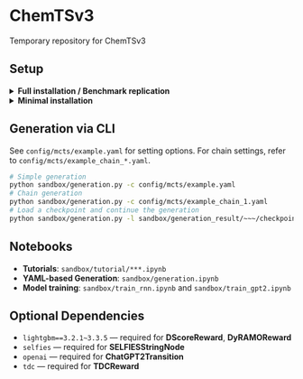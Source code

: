 # ChemTSv3
Temporary repository for ChemTSv3

## Setup

<details>
  <summary><b>Full installation / Benchmark replication</b></summary><br>

### Available classes
- **Transition**: `BioT5Transition`, `ChatGPTTransition`, `ChatGPTTransitionWithMemory`, `GBGATransition`, `GPT2Transition`, `RNNBasedMutation`, `RNNTransition`, `SMIRKSTransition`
- **Reward**: `DScoreReward`, `DyRAMOReward`, `GFPReward`, `SimilarityReward`, `JScoreReward`, `LogPReward`, `TDCReward`
- The corresponding Node classes, along with all implemented Filter and Policy classes, are also available in this environment.
- `ChatGPTTransition` and `ChatGPTTransitionWithMemory` also requires openai api key. 

### Setup steps

1. Install uv: https://docs.astral.sh/uv/getting-started/installation/
2. Restart the shell
3. Move to the repository root (e.g., cd molgen)
4. Run the following commands:
```bash
uv venv --python 3.11.11
source .venv/bin/activate
uv pip install pytdc==1.1.14 numpy==1.26.4 rdkit==2023.09.6 ipykernel==6.30.0 transformers==4.43.4 setuptools==78.1.1 lightgbm==3.3.5 openai==2.6.0 torch==2.5.1 --torch-backend=auto
```
</details>

<details>
  <summary><b>Minimal installation</b></summary><br>

### Available classes
- **Transition**: `BioT5Transition`, `GBGATransition`, `GPT2Transition`, `RNNBasedMutation`, `RNNTransition`, `SMIRKSTransition`
- **Reward**: `GFPReward`, `SimilarityReward`, `JScoreReward`, `LogPReward`
- **Policy**: `UCT`, `PUCT`
- The corresponding Node classes and all implemented Filter classes are also available in this environment.

### Setup steps

1. Install uv: https://docs.astral.sh/uv/getting-started/installation/
2. Restart the shell
3. Move to the repository root (e.g., cd molgen)
4. Run the following commands:
```bash
uv venv --python 3.11.11
source .venv/bin/activate
uv pip install numpy==1.26.4 rdkit==2023.09.6 ipykernel==6.30.0 transformers==4.43.4 torch==2.5.1 --torch-backend=auto
```
</details>

## Generation via CLI
See `config/mcts/example.yaml` for setting options. For chain settings, refer to `config/mcts/example_chain_*.yaml`.
```bash
# Simple generation
python sandbox/generation.py -c config/mcts/example.yaml
# Chain generation
python sandbox/generation.py -c config/mcts/example_chain_1.yaml
# Load a checkpoint and continue the generation
python sandbox/generation.py -l sandbox/generation_result/~~~/checkpoint --max_generations 100 --time_limit 60
```

## Notebooks
- **Tutorials**: `sandbox/tutorial/***.ipynb`
- **YAML-based Generation**: `sandbox/generation.ipynb`
- **Model training**: `sandbox/train_rnn.ipynb` and `sandbox/train_gpt2.ipynb`

## Optional Dependencies
- `lightgbm==3.2.1~3.3.5` — required for **DScoreReward**, **DyRAMOReward**
- `selfies` — required for **SELFIESStringNode**  
- `openai` — required for **ChatGPT2Transition**  
- `tdc` — required for **TDCReward**
